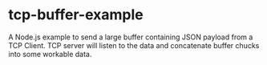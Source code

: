 # tcp-buffer-example
A Node.js example to send a large buffer containing JSON payload from a TCP Client. TCP server will listen to the data and concatenate buffer chucks into some workable data. 
